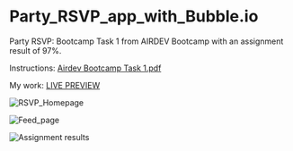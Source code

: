 # Party_RSVP_app_with_Bubble.io
Party RSVP: Bootcamp Task 1 from AIRDEV Bootcamp with an assignment result of 97%.

Instructions: [Airdev Bootcamp Task 1.pdf](https://github.com/alexmeurant/Party_RSVP_app_with_Bubble.io/files/11186223/Airdev.Bootcamp.Task.1.pdf)

My work: [LIVE PREVIEW](http://rsvpalexmeurant.bubbleapps.io/version-test/)

![RSVP_Homepage](https://user-images.githubusercontent.com/18213190/230794091-9d1810d1-812a-4869-a48e-ce3704a0751f.png)

![Feed_page](https://user-images.githubusercontent.com/18213190/230794102-2e71c6cb-a430-45c7-b94b-4538984df05b.png)

 ![Assignment results](https://user-images.githubusercontent.com/18213190/231368557-0326d954-b120-451b-949c-b21b471857c4.png)
